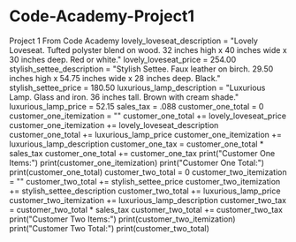 # Code-Academy-Project1
Project 1 From Code Academy
lovely_loveseat_description = "Lovely Loveseat. Tufted polyster blend on wood. 32 inches high x 40 inches wide x 30 inches deep. Red or white."
lovely_loveseat_price = 254.00
stylish_settee_description = "Stylish Settee. Faux leather on birch. 29.50 inches high x 54.75 inches wide x 28 inches deep. Black."
stylish_settee_price = 180.50
luxurious_lamp_description = "Luxurious Lamp. Glass and iron. 36 inches tall. Brown with cream shade."
luxurious_lamp_price = 52.15
sales_tax = .088
customer_one_total = 0
customer_one_itemization = ""
customer_one_total += lovely_loveseat_price
customer_one_itemization += lovely_loveseat_description
customer_one_total += luxurious_lamp_price
customer_one_itemization += luxurious_lamp_description
customer_one_tax = customer_one_total * sales_tax
customer_one_total += customer_one_tax
print("Customer One Items:")
print(customer_one_itemization)
print("Customer One Total:")
print(customer_one_total)
customer_two_total = 0
customer_two_itemization = ""
customer_two_total += stylish_settee_price
customer_two_itemization += stylish_settee_description
customer_two_total += luxurious_lamp_price
customer_two_itemization += luxurious_lamp_description
customer_two_tax = customer_two_total * sales_tax
customer_two_total += customer_two_tax
print("Customer Two Items:")
print(customer_two_itemization)
print("Customer Two Total:")
print(customer_two_total)
